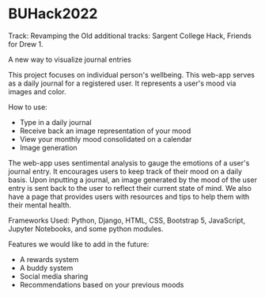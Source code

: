 # BUHack2022
Track: Revamping the Old
additional tracks:  Sargent College Hack, Friends for Drew 1.

A new way to visualize journal entries

This project focuses on individual person's wellbeing. This web-app serves as a daily journal for a registered user. It represents a user's mood via images and color.
  
How to use:
- Type in a daily journal
- Receive back an image representation of your mood
- View your monthly mood consolidated on a calendar
- Image generation

The web-app uses sentimental analysis to gauge the emotions of a user's journal entry. It encourages users to keep track of their mood on a daily basis. Upon inputting a journal, an image generated by the mood of the user entry is sent back to the user to reflect their current state of mind. We also have a page that provides users with resources and tips to help them with their mental health.

Frameworks Used: Python, Django, HTML, CSS, Bootstrap 5, JavaScript, Jupyter Notebooks, and some python modules. 

Features we would like to add in the future:
- A rewards system
- A buddy system
- Social media sharing
- Recommendations based on your previous moods
